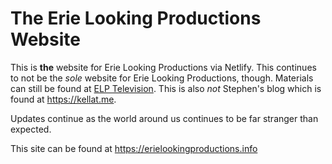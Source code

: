 # The Erie Looking Productions Website

This is **the** website for Erie Looking Productions via Netlify.  This continues to not be the *sole* website for Erie Looking Productions, though.  Materials can still be found at [ELP Television](https://coyote.works).  This is also *not* Stephen's blog which is found at <https://kellat.me>.

Updates continue as the world around us continues to be far stranger than expected.

This site can be found at <https://erielookingproductions.info>
